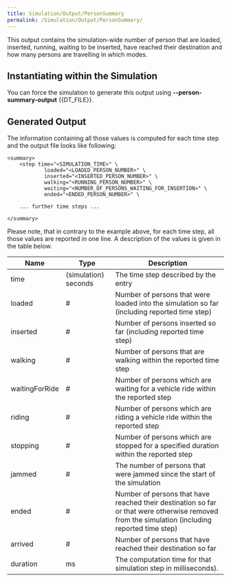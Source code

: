 ```yaml
---
title: Simulation/Output/PersonSummary
permalink: /Simulation/Output/PersonSummary/
---
```


This output contains the simulation-wide number of person that are
loaded, inserted, running, waiting to be inserted, have reached their
destination and how many persons are travelling in which modes.

## Instantiating within the Simulation

You can force the simulation to generate this output using **--person-summary-output** {{DT_FILE}}.

## Generated Output

The information containing all those values is computed for each time
step and the output file looks like following:

```
<summary>
    <step time="<SIMULATION_TIME>" \
            loaded="<LOADED_PERSON_NUMBER>" \
            inserted="<INSERTED_PERSON_NUMBER>" \
            walking="<RUNNING_PERSON_NUMBER>" \
            waiting="<NUMBER_OF_PERSONS_WAITING_FOR_INSERTION>" \
            ended="<ENDED_PERSON_NUMBER>" \

    ... further time steps ...

</summary>
```

Please note, that in contrary to the example above, for each time step,
all those values are reported in one line. A description of the values
is given in the table below.

| Name              | Type                 | Description                                                                                                                                                             |
| ----------------- | -------------------- | ----------------------------------------------------------------------------------------------------------------------------------------------------------------------- |
| time              | (simulation) seconds | The time step described by the entry                                                                                                                                    |
| loaded            | \#                   | Number of persons that were loaded into the simulation so far (including reported time step)                                                                           |
| inserted          | \#                   | Number of persons inserted so far (including reported time step)                                                                                                       |
| walking           | \#                   | Number of persons that are walking within the reported time step                                                                                                      |
| waitingForRide    | \#                   | Number of persons which are waiting for a vehicle ride within the reported step
| riding            | \#                   | Number of persons which are riding a vehicle ride within the reported step
| stopping          | \#                   | Number of persons which are stopped for a specified duration within the reported step
| jammed            | \#                   | The number of persons that were jammed since the start of the simulation
| ended             | \#                   | Number of persons that have reached their destination so far or that were otherwise removed from the simulation (including reported time step)                         |
| arrived           | \#                   | Number of persons that have reached their destination so far                                                                                                           |
| duration          | ms                   | The computation time for that simulation step in milliseconds).                                                                                                         |